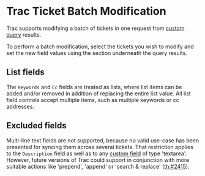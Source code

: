 # Trac Ticket Batch Modification


Trac supports modifying a batch of tickets in one request from [custom query](trac-query) results.


To perform a batch modification, select the tickets you wish to modify and set the new field values using the section underneath the query results. 

## List fields


The `Keywords` and `Cc` fields are treated as lists, where list items can be added and/or removed in addition of replacing the entire list value. All list field controls accept multiple items, such as multiple keywords or cc addresses.

## Excluded fields


Multi-line text fields are not supported, because no valid use-case has been presented for syncing them across several tickets. That restriction applies to the `Description` field as well as to any [custom field](trac-tickets-custom-fields#available-field-types-and-options) of type 'textarea'. However, future versions of Trac could support in conjunction with more suitable actions like 'prepend', 'append' or 'search & replace' ([th:\#2415](http://trac-hacks.org/ticket/2415)).
